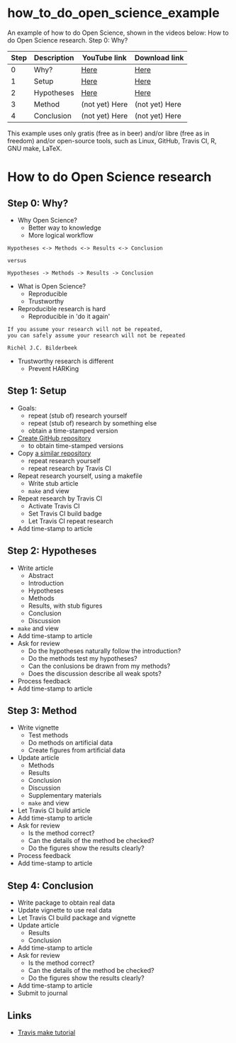# how_to_do_open_science_example

An example of how to do Open Science, shown in the videos below:
How to do Open Science research. Step 0: Why?

Step|Description|YouTube link                        |Download link
----|-----------|------------------------------------|--------------
   0|Why?       |[Here](https://youtu.be/s4hsBBhEabs)|[Here](http://richelbilderbeek.nl/how_to_do_open_science_0.ogv)
   1|Setup      |[Here](https://youtu.be/mEvYOt8VOFU)|[Here](http://richelbilderbeek.nl/how_to_do_open_science_1.webm)
   2|Hypotheses |[Here](https://youtu.be/7BfZqdn2eYc)|[Here](http://richelbilderbeek.nl/how_to_do_open_science_2.webm)
   3|Method     |(not yet) Here                      |(not yet) Here 
   4|Conclusion |(not yet) Here                      |(not yet) Here 

This example uses only gratis (free as in beer) and/or 
libre (free as in freedom) and/or open-source tools,
such as Linux, GitHub, Travis CI, R, GNU make, LaTeX.

How to do Open Science research
===============================

Step 0: Why?
------------

 * Why Open Science?
   * Better way to knowledge
   * More logical workflow

```
Hypotheses <-> Methods <-> Results <-> Conclusion

versus

Hypotheses -> Methods -> Results -> Conclusion
```

 * What is Open Science?
   * Reproducible
   * Trustworthy
 * Reproducible research is hard
   * Reproducible in 'do it again'

```
If you assume your research will not be repeated,
you can safely assume your research will not be repeated

Richèl J.C. Bilderbeek
```

 * Trustworthy research is different
   * Prevent HARKing

Step 1: Setup
-------------

 * Goals: 
   * repeat (stub of) research yourself
   * repeat (stub of) research by something else
   * obtain a time-stamped version
 * [Create GitHub repository](https://github.com/richelbilderbeek/k3_article)
   * to obtain time-stamped versions
 * Copy [a similar repository](https://github.com/richelbilderbeek/travis_make_pdflatex)
   * repeat research yourself
   * repeat research by Travis CI
 * Repeat research yourself, using a makefile
   * Write stub article
   * `make` and view
 * Repeat research by Travis CI
   * Activate Travis CI
   * Set Travis CI build badge
   * Let Travis CI repeat research
 * Add time-stamp to article

Step 2: Hypotheses
------------------

 * Write article
   * Abstract
   * Introduction
   * Hypotheses
   * Methods
   * Results, with stub figures 
   * Conclusion
   * Discussion
 * `make` and view
 * Add time-stamp to article
 * Ask for review
   * Do the hypotheses naturally follow the introduction?
   * Do the methods test my hypotheses?
   * Can the conlusions be drawn from my methods?
   * Does the discussion describe all weak spots?
 * Process feedback
 * Add time-stamp to article

Step 3: Method
--------------

 * Write vignette
   * Test methods
   * Do methods on artificial data
   * Create figures from artificial data
 * Update article
   * Methods
   * Results
   * Conclusion
   * Discussion
   * Supplementary materials
   * `make` and view
 * Let Travis CI build article
 * Add time-stamp to article
 * Ask for review
   * Is the method correct?
   * Can the details of the method be checked?
   * Do the figures show the results clearly?
 * Process feedback
 * Add time-stamp to article

Step 4: Conclusion
------------------

 * Write package to obtain real data
 * Update vignette to use real data
 * Let Travis CI build package and vignette
 * Update article
   * Results
   * Conclusion
 * Add time-stamp to article
 * Ask for review
   * Is the method correct?
   * Can the details of the method be checked?
   * Do the figures show the results clearly?
 * Add time-stamp to article
 * Submit to journal

## Links

 * [Travis make tutorial](https://github.com/richelbilderbeek/travis_make_tutorial)

